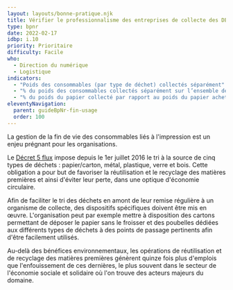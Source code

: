 ```yaml
---
layout: layouts/bonne-pratique.njk
title: Vérifier le professionnalisme des entreprises de collecte des DEEE
type: bpnr
date: 2022-02-17
idbp: i.10
priority: Prioritaire
difficulty: Facile
who:
  - Direction du numérique
  - Logistique
indicators:
  - "Poids des consommables (par type de déchet) collectés séparément"
  - "% du poids des consommables collectés séparément sur l’ensemble des déchets générés"
  - "% du poids du papier collecté par rapport au poids du papier acheté"
eleventyNavigation:
  parent: guideBpNr-fin-usage
  order: 100
---
```


La gestion de la fin de vie des consommables liés à l'impression est un enjeu prégnant pour les organisations.

Le [Décret 5 flux](https://www.legifrance.gouv.fr/jorf/id/JORFTEXT000043799891) impose depuis le 1er juillet 2016 le tri à la source de cinq types de déchets : papier/carton, métal, plastique, verre et bois. Cette obligation a pour but de favoriser la réutilisation et le recyclage des matières premières et ainsi d'éviter leur perte, dans une optique d'économie circulaire.

Afin de faciliter le tri des déchets en amont de leur remise régulière à un organisme de collecte, des dispositifs spécifiques doivent être mis en œuvre. L'organisation peut par exemple mettre à disposition des cartons permettant de déposer le papier sans le froisser et des poubelles dédiées aux différents types de déchets à des points de passage pertinents afin d'être facilement utilisés.

Au-delà des bénéfices environnementaux, les opérations de réutilisation et de recyclage des matières premières génèrent quinze fois plus d'emplois que l'enfouissement de ces dernières, le plus souvent dans le secteur de l'économie sociale et solidaire où l'on trouve des acteurs majeurs du domaine.
